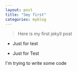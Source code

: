 ```yaml
---  
layout: post  
title: "Smy first"  
categories: myblog  
---  
```

  
> Here is my first jekyll post  
  
+ Just for test  
* Just for Test  
  
I'm trying to write some code  